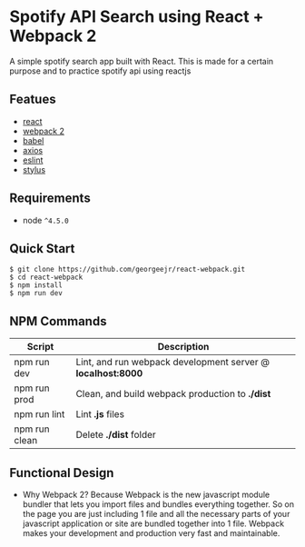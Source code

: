 # Spotify API Search using React + Webpack 2

A simple spotify search app built with React.
This is made for a certain purpose and to practice spotify api using reactjs

## Featues
* [react](https://facebook.github.io/react/docs/hello-world.html)
* [webpack 2](https://webpack.js.org/configuration/)
* [babel](https://babeljs.io/docs/setup/)
* [axios](https://www.npmjs.com/package/axios)
* [eslint](http://eslint.org/docs/rules/)
* [stylus](http://stylus-lang.com/docs/selectors.html)

## Requirements
* node `^4.5.0`

Quick Start
-----------

```shell
$ git clone https://github.com/georgeejr/react-webpack.git
$ cd react-webpack
$ npm install
$ npm run dev
```

NPM Commands
------------

|Script|Description|
|---|---|
|npm run dev|Lint, and run webpack development server @ **localhost:8000**|
|npm run prod|Clean, and build webpack production to **./dist**|
|npm run lint|Lint **.js** files|
|npm run clean|Delete **./dist** folder|

## Functional Design
* Why Webpack 2? Because Webpack is the new javascript module bundler that lets you import files and bundles everything together. So on the page you are just including 1 file and all the necessary parts of your javascript application or site are bundled together into 1 file. Webpack makes your development and production very fast and maintainable.
